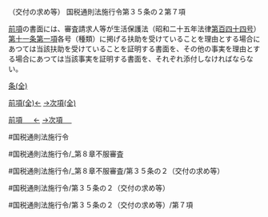 （交付の求め等）
国税通則法施行令第３５条の２第７項

[前項](国税通則法施行＿令＿第３５条の２第６項)の書面には、審査請求人等が生活保護法（昭和二十五年法律[第百四十四号](国税通則法施行＿令＿第３５条の２第７項第１４４号)）[第十一条第一項](国税通則法施行＿令＿第１１条第１項)各号（種類）に掲げる扶助を受けていることを理由とする場合にあつては当該扶助を受けていることを証明する書面を、その他の事実を理由とする場合にあつては当該事実を証明する書面を、それぞれ添付しなければならない。

[条(全)](国税通則法施行＿令＿第３５条の２_.md)

[前項(全)←](国税通則法施行＿令＿第３５条の２第６項_.md)    [→次項(全)](国税通則法施行＿令＿第３５条の２第８項_.md)

[前項 　 ←](国税通則法施行＿令＿第３５条の２第６項.md)    [→次項 　 ](国税通則法施行＿令＿第３５条の２第８項.md)



#国税通則法施行令

#国税通則法施行令/_第８章不服審査

#国税通則法施行令/_第８章不服審査/第３５条の２（交付の求め等）

#国税通則法施行令/第３５条の２（交付の求め等）

#国税通則法施行令/第３５条の２（交付の求め等）/第７項

